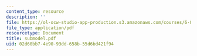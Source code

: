 ```yaml
---
content_type: resource
description: ''
file: https://ol-ocw-studio-app-production.s3.amazonaws.com/courses/6-844-computability-theory-of-and-with-scheme-spring-2003/02d60bb74e9093dd658b55d6bd421f94_submodel.pdf
file_type: application/pdf
resourcetype: Document
title: submodel.pdf
uid: 02d60bb7-4e90-93dd-658b-55d6bd421f94
---
```

